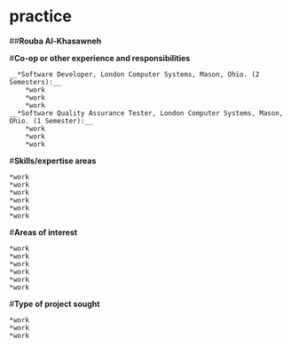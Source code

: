 # practice
##**Rouba Al-Khasawneh**

#**Co-op or other experience and responsibilities**

	__*Software Developer, London Computer Systems, Mason, Ohio. (2 Semesters):__
		*work
		*work
		*work
	__*Software Quality Assurance Tester, London Computer Systems, Mason, Ohio. (1 Semester):__
		*work
		*work
		*work

#**Skills/expertise areas**

	*work
	*work
	*work
	*work
	*work
	*work

#**Areas of interest**
	
	*work
	*work
	*work
	*work
	*work
	*work

#**Type of project sought**
	
	*work
	*work
	*work
	
